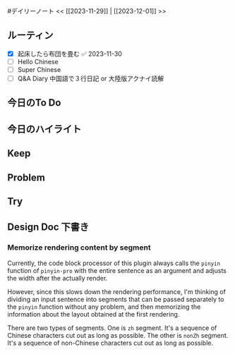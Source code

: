 #デイリーノート
<< [[2023-11-29]] | [[2023-12-01]] >>
## ルーティン
- [x] 起床したら布団を畳む ✅ 2023-11-30
- [ ] Hello Chinese
- [ ] Super Chinese
- [ ] Q&A Diary 中国語で３行日記 or 大陸版アクナイ読解
## 今日のTo Do
## 今日のハイライト
## Keep
## Problem
## Try
## Design Doc 下書き
### Memorize rendering content by segment
Currently, the code block processor of this plugin always calls the `pinyin` function of `pinyin-pro` with the entire sentence as an argument and adjusts the width after the actually render.

However, since this slows down the rendering performance, I'm thinking of dividing an input sentence into segments that can be passed separately to the `pinyin` function without any problem, and then memorizing the information about the layout obtained at the first rendering.

There are two types of segments.
One is `zh` segment. It's a sequence of Chinese characters cut out as long as possible.
The other is `nonZh` segment. It's a sequence of non-Chinese characters cut out as long as possible.
